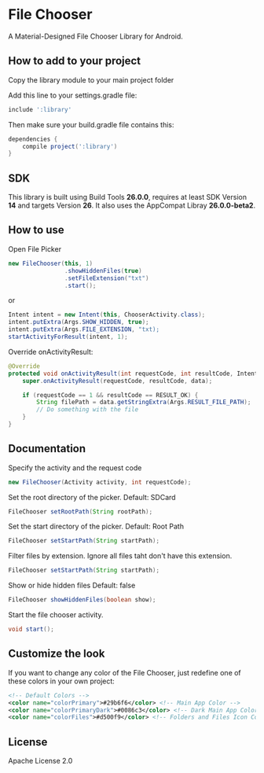 # File Chooser

A Material-Designed File Chooser Library for Android.

## How to add to your project

Copy the library module to your main project folder

Add this line to your settings.gradle file:
```gradle
include ':library'
```
Then make sure your build.gradle file contains this:
```gradle
dependencies {
    compile project(':library')
}
```

## SDK
This library is built using Build Tools **26.0.0**, requires at least SDK Version **14** and targets Version **26**.
It also uses the AppCompat Libray **26.0.0-beta2**.

## How to use

Open File Picker
```java
new FileChooser(this, 1)
                .showHiddenFiles(true)
                .setFileExtension("txt")
                .start();
```
or
```java
Intent intent = new Intent(this, ChooserActivity.class);
intent.putExtra(Args.SHOW_HIDDEN, true);
intent.putExtra(Args.FILE_EXTENSION, "txt);
startActivityForResult(intent, 1);
```

Override onActivityResult:
```java
@Override
protected void onActivityResult(int requestCode, int resultCode, Intent data) {
    super.onActivityResult(requestCode, resultCode, data);

    if (requestCode == 1 && resultCode == RESULT_OK) {
        String filePath = data.getStringExtra(Args.RESULT_FILE_PATH);
        // Do something with the file
    }
}
```

## Documentation

Specify the activity and the request code
```java
new FileChooser(Activity activity, int requestCode);
```

Set the root directory of the picker.
Default: SDCard
```java
FileChooser setRootPath(String rootPath);
```

Set the start directory of the picker.
Default: Root Path
```java
FileChooser setStartPath(String startPath);
```
Filter files by extension.
Ignore all files taht don't have this extension.
```java
FileChooser setStartPath(String startPath);
```

Show or hide hidden files
Default: false
```java
FileChooser showHiddenFiles(boolean show);
```

Start the file chooser activity.
```java
void start();
```

## Customize the look

If you want to change any color of the File Chooser, just redefine one of these colors in your own project:
```xml
<!-- Default Colors -->
<color name="colorPrimary">#29b6f6</color> <!-- Main App Color -->
<color name="colorPrimaryDark">#0086c3</color> <!-- Dark Main App Color -->
<color name="colorFiles">#d500f9</color> <!-- Folders and Files Icon Color -->
```

## License

Apache License 2.0
